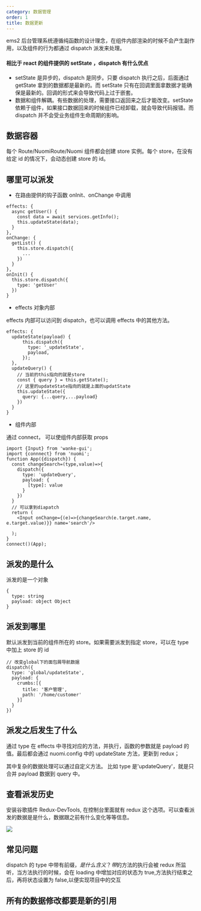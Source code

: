 ```yaml
---
category: 数据管理
order: 1
title: 数据更新
---
```


ems2 后台管理系统遵循纯函数的设计理念，在组件内部渲染的时候不会产生副作用，以及组件的行为都通过 dispatch 派发来处理。

#### 相比于 react 的组件提供的 setState ，dispatch 有什么优点

- setState 是异步的，dispatch 是同步。只要 dispatch 执行之后，后面通过 getState 拿到的数据都是最新的。而 setState 只有在回调里面拿数据才能确保是最新的。回调的形式来会导致代码上过于嵌套。
- 数据和组件解耦。有些数据的处理，需要接口返回来之后才能改变。setState 依赖于组件，如果接口数据回来的时候组件已经卸载，就会导致代码报错。而 dispatch 并不会受业务组件生命周期的影响。

## 数据容器

每个 Route/NuomiRoute/Nuomi 组件都会创建 store 实例。每个 store，在没有给定 id 的情况下，会动态创建 store 的 id。

## 哪里可以派发

- 在路由提供的钩子函数 onInit、onChange 中调用

```
effects: {
  async getUser() {
    const data = await services.getInfo();
    this.updateState(data);
  }
},
onChange: {
  getList() {
    this.store.dispatch({
      ...
    })
  }
},
onInit() {
  this.store.dispatch({
    type: 'getUser'
  })
}
```

- effects 对象内部

effects 内部可以访问到 dispatch，也可以调用 effects 中的其他方法。

```
effects: {
  updateState(payload) {
      this.dispatch({
        type: '_updateState',
        payload,
      });
  },
  updateQuery() {
    // 当前的this指向的就是store
    const { query } = this.getState();
    // 这里的updateState指向的就是上面的updatState
    this.updateState({
      query: {...query,...payload}
    })
  }
}
```

- 组件内部

通过 connect， 可以使组件内部获取 props

```
import {Input} from 'wanke-gui';
import {connnect} from 'nuomi';
function App({dispatch}) {
  const changeSearch=(type,value)=>{
    dispatch({
      type: 'updateQuery',
      payload: {
        [type]: value
      }
    })
  }
  // 可以拿到diapatch
  return (
    <Input onChange={(e)=>{changeSearch(e.target.name, e.target.value)}} name='search'/>

  );
}
connect()(App);
```

## 派发的是什么

派发的是一个对象

```
{
  type: string
  payload: object Object
}
```

## 派发到哪里

默认派发到当前的组件所在的 store。如果需要派发到指定 store，可以在 type 中加上 store 的 id

```
// 改变global下的面包屑导航数据
dispatch({
  type: 'global/updateState',
  payload: {
    crumbs:[{
      title: '客户管理',
      path: '/home/customer'
    }]
  }
})
```

## 派发之后发生了什么

通过 type 在 effects 中寻找对应的方法，并执行，函数的参数就是 payload 的值。最后都会通过 nuomi.config 中的 updateState 方法，更新到 redux；

其中复杂的数据处理可以通过自定义方法。 比如 type 是'updateQuery'，就是只合并 payload 数据到 query 中。

## 查看派发历史

安装谷歌插件 Redux-DevTools, 在控制台里面就有 redux 这个选项。可以查看派发的数据是是什么，数据跟之前有什么变化等等信息。

<img src='/images/F24DF5D7F2EE3EEF560B3CD41FA55EF1.jpg'/>

## 常见问题

dispatch 的 type 中带有前缀$，是什么含义？
带$的方法的执行会被 redux 所监听，当方法执行的时候，会在 loading 中增加对应的状态为 true,方法执行结束之后，再将状态设置为 false,以便实现项目中的交互

## 所有的数据修改都要是新的引用
